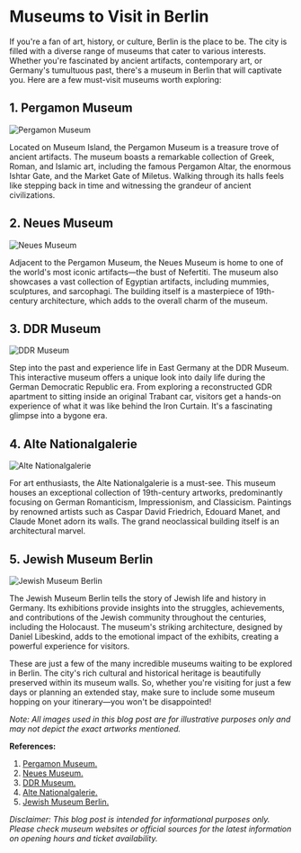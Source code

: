 # Museums to Visit in Berlin

If you're a fan of art, history, or culture, Berlin is the place to be. The city is filled with a diverse range of museums that cater to various interests. Whether you're fascinated by ancient artifacts, contemporary art, or Germany's tumultuous past, there's a museum in Berlin that will captivate you. Here are a few must-visit museums worth exploring:

## 1. **Pergamon Museum**

![Pergamon Museum](https://example.com/pergamon-museum.jpg)

Located on Museum Island, the Pergamon Museum is a treasure trove of ancient artifacts. The museum boasts a remarkable collection of Greek, Roman, and Islamic art, including the famous Pergamon Altar, the enormous Ishtar Gate, and the Market Gate of Miletus. Walking through its halls feels like stepping back in time and witnessing the grandeur of ancient civilizations.

## 2. **Neues Museum**

![Neues Museum](https://example.com/neues-museum.jpg)

Adjacent to the Pergamon Museum, the Neues Museum is home to one of the world's most iconic artifacts—the bust of Nefertiti. The museum also showcases a vast collection of Egyptian artifacts, including mummies, sculptures, and sarcophagi. The building itself is a masterpiece of 19th-century architecture, which adds to the overall charm of the museum.

## 3. **DDR Museum**

![DDR Museum](https://example.com/ddr-museum.jpg)

Step into the past and experience life in East Germany at the DDR Museum. This interactive museum offers a unique look into daily life during the German Democratic Republic era. From exploring a reconstructed GDR apartment to sitting inside an original Trabant car, visitors get a hands-on experience of what it was like behind the Iron Curtain. It's a fascinating glimpse into a bygone era.

## 4. **Alte Nationalgalerie**

![Alte Nationalgalerie](https://example.com/alte-nationalgalerie.jpg)

For art enthusiasts, the Alte Nationalgalerie is a must-see. This museum houses an exceptional collection of 19th-century artworks, predominantly focusing on German Romanticism, Impressionism, and Classicism. Paintings by renowned artists such as Caspar David Friedrich, Edouard Manet, and Claude Monet adorn its walls. The grand neoclassical building itself is an architectural marvel.

## 5. **Jewish Museum Berlin**

![Jewish Museum Berlin](https://example.com/jewish-museum.jpg)

The Jewish Museum Berlin tells the story of Jewish life and history in Germany. Its exhibitions provide insights into the struggles, achievements, and contributions of the Jewish community throughout the centuries, including the Holocaust. The museum's striking architecture, designed by Daniel Libeskind, adds to the emotional impact of the exhibits, creating a powerful experience for visitors.

These are just a few of the many incredible museums waiting to be explored in Berlin. The city's rich cultural and historical heritage is beautifully preserved within its museum walls. So, whether you're visiting for just a few days or planning an extended stay, make sure to include some museum hopping on your itinerary—you won't be disappointed!

*Note: All images used in this blog post are for illustrative purposes only and may not depict the exact artworks mentioned.*

**References:**

1. [Pergamon Museum.](https://example.com/pergamon-museum)
2. [Neues Museum.](https://example.com/neues-museum)
3. [DDR Museum.](https://example.com/ddr-museum)
4. [Alte Nationalgalerie.](https://example.com/alte-nationalgalerie)
5. [Jewish Museum Berlin.](https://example.com/jewish-museum)

*Disclaimer: This blog post is intended for informational purposes only. Please check museum websites or official sources for the latest information on opening hours and ticket availability.*